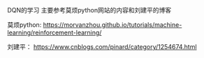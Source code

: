 DQN的学习
主要参考莫烦python网站的内容和刘建平的博客

莫烦python:  https://morvanzhou.github.io/tutorials/machine-learning/reinforcement-learning/

刘建平：     https://www.cnblogs.com/pinard/category/1254674.html
